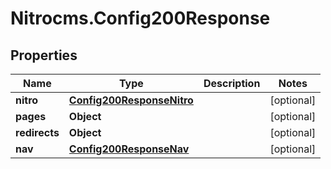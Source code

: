 # Nitrocms.Config200Response

## Properties

Name | Type | Description | Notes
------------ | ------------- | ------------- | -------------
**nitro** | [**Config200ResponseNitro**](Config200ResponseNitro.md) |  | [optional] 
**pages** | **Object** |  | [optional] 
**redirects** | **Object** |  | [optional] 
**nav** | [**Config200ResponseNav**](Config200ResponseNav.md) |  | [optional] 


